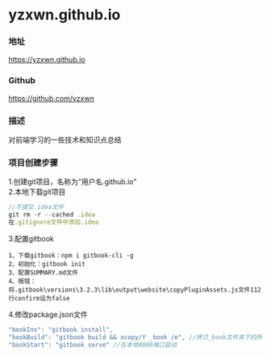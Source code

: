 # yzxwn.github.io

### 地址
https://yzxwn.github.io

### Github
https://github.com/yzxwn

### 描述
对前端学习的一些技术和知识点总结


### 项目创建步骤
1.创建git项目，名称为“用户名.github.io”<br/>
2.本地下载git项目
```js
//不提交.idea文件
git rm -r --cached .idea
在.gitignore文件中添加.idea

```
3.配置gitbook
```
1、下载gitbook：npm i gitbook-cli -g
2、初始化：gitbook init
3、配置SUMMARY.md文件
4、报错：将.gitbook\versions\3.2.3\lib\output\website\copyPluginAssets.js文件112行confirm设为false
```
4.修改package.json文件
```js
"bookIns": "gitbook install",
"bookBuild": "gitbook build && xcopy/Y _book /e", //拷贝_book文件夹下的所有文件到根目录
"bookStart": "gitbook serve" //在本地4000端口启动
```
